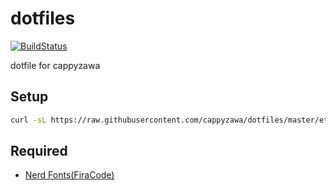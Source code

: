 # dotfiles

[![BuildStatus](https://github.com/cappyzawa/dotfiles/workflows/CI/badge.svg)](https://github.com/cappyzawa/dotfiles/actions?query=workflow%3ACI)

dotfile for cappyzawa

## Setup

```bash
curl -sL https://raw.githubusercontent.com/cappyzawa/dotfiles/master/etc/install | bash
```

## Required

* [Nerd Fonts(FiraCode)](https://www.nerdfonts.com/)
